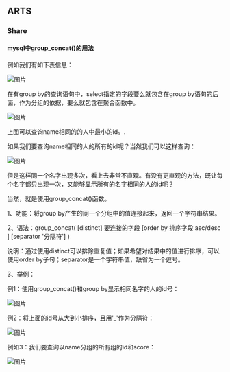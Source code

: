 ## ARTS

### Share


#### mysql中group_concat()的用法

例如我们有如下表信息：

![图片](https://images-cdn.shimo.im/kBp4ckmqvUcGN2Qm/u_2135681378_882006691_fm_173_app_25_f_JPEG.jpg!thumbnail)

在有group by的查询语句中，select指定的字段要么就包含在group by语句的后面，作为分组的依据，要么就包含在聚合函数中。

![图片](https://images-cdn.shimo.im/tgF0WCUtWHkrFOOV/2.jpg!thumbnail)

上图可以查询name相同的的人中最小的id。.

如果我们要查询name相同的人的所有的id呢？当然我们可以这样查询：

![图片](https://images-cdn.shimo.im/HF1abS6U5iMixiLV/3.jpg!thumbnail)

但是这样同一个名字出现多次，看上去非常不直观。有没有更直观的方法，既让每个名字都只出现一次，又能够显示所有的名字相同的人的id呢？

当然，就是使用group_concat()函数。

1、功能：将group by产生的同一个分组中的值连接起来，返回一个字符串结果。

2、语法：group_concat( [distinct] 要连接的字段 [order by 排序字段 asc/desc ] [separator '分隔符'] )

说明：通过使用distinct可以排除重复值；如果希望对结果中的值进行排序，可以使用order by子句；separator是一个字符串值，缺省为一个逗号。

3、举例：

例1：使用group_concat()和group by显示相同名字的人的id号：

![图片](https://images-cdn.shimo.im/E4LazhnIlYoQZaKJ/4.jpg!thumbnail)

例2：将上面的id号从大到小排序，且用'_'作为分隔符：

![图片](https://images-cdn.shimo.im/WixSmY3rJdMdqFqY/5.jpg!thumbnail)

例如3：我们要查询以name分组的所有组的id和score：

![图片](https://images-cdn.shimo.im/WK6wgGJDzF85a4sx/6.jpg!thumbnail)

